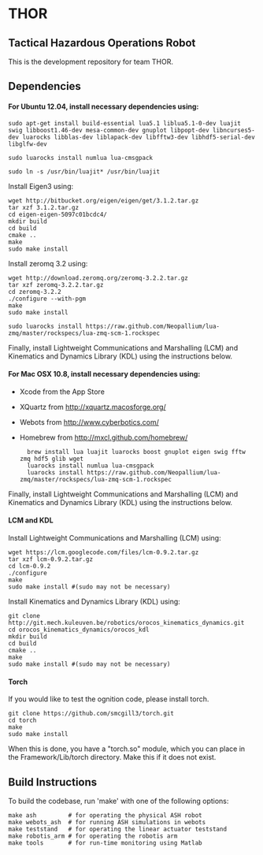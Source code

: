 THOR
====

Tactical Hazardous Operations Robot
-----------------------------------

This is the development repository for team THOR.

Dependencies
------------

#### For Ubuntu 12.04, install necessary dependencies using:

    sudo apt-get install build-essential lua5.1 liblua5.1-0-dev luajit swig libboost1.46-dev mesa-common-dev gnuplot libpopt-dev libncurses5-dev luarocks libblas-dev liblapack-dev libfftw3-dev libhdf5-serial-dev libglfw-dev

    sudo luarocks install numlua lua-cmsgpack

    sudo ln -s /usr/bin/luajit* /usr/bin/luajit

Install Eigen3 using:

    wget http://bitbucket.org/eigen/eigen/get/3.1.2.tar.gz
    tar xzf 3.1.2.tar.gz
    cd eigen-eigen-5097c01bcdc4/
    mkdir build
    cd build
    cmake ..
    make
    sudo make install

Install zeromq 3.2 using:

    wget http://download.zeromq.org/zeromq-3.2.2.tar.gz
    tar xzf zeromq-3.2.2.tar.gz 
    cd zeromq-3.2.2
    ./configure --with-pgm
    make
    sudo make install

    sudo luarocks install https://raw.github.com/Neopallium/lua-zmq/master/rockspecs/lua-zmq-scm-1.rockspec

Finally, install Lightweight Communications and Marshalling (LCM) and Kinematics and Dynamics Library (KDL) using the instructions below.

#### For Mac OSX 10.8, install necessary dependencies using:

- Xcode from the App Store
- XQuartz from http://xquartz.macosforge.org/
- Webots from http://www.cyberbotics.com/
- Homebrew from http://mxcl.github.com/homebrew/

		brew install lua luajit luarocks boost gnuplot eigen swig fftw zmq hdf5 glib wget
		luarocks install numlua lua-cmsgpack
		luarocks install https://raw.github.com/Neopallium/lua-zmq/master/rockspecs/lua-zmq-scm-1.rockspec

Finally, install Lightweight Communications and Marshalling (LCM) and Kinematics and Dynamics Library (KDL) using the instructions below.

#### LCM and KDL
Install Lightweight Communications and Marshalling (LCM) using:

    wget https://lcm.googlecode.com/files/lcm-0.9.2.tar.gz
    tar xzf lcm-0.9.2.tar.gz
    cd lcm-0.9.2
    ./configure
    make
    sudo make install #(sudo may not be necessary)

Install Kinematics and Dynamics Library (KDL) using:

    git clone http://git.mech.kuleuven.be/robotics/orocos_kinematics_dynamics.git 
    cd orocos_kinematics_dynamics/orocos_kdl
    mkdir build
    cd build
    cmake ..
    make
    sudo make install #(sudo may not be necessary)

#### Torch

If you would like to test the ognition code, please install torch.

    git clone https://github.com/smcgill3/torch.git
    cd torch
    make
    sudo make install

When this is done, you have a "torch.so" module, which you can place in
the Framework/Lib/torch directory.  Make this if it does not exist.

Build Instructions
------------------

To build the codebase, run 'make' with one of the following options:

    make ash         # for operating the physical ASH robot
    make webots_ash  # for running ASH simulations in webots
    make teststand   # for operating the linear actuator teststand
    make robotis_arm # for operating the robotis arm
    make tools       # for run-time monitoring using Matlab
